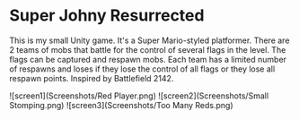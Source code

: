 # Super Johny Resurrected

This is my small Unity game. It's a Super Mario-styled platformer. There are 2 teams of mobs that battle for the control of several flags in the level. The flags can be captured and respawn mobs. Each team has a limited number of respawns and loses if they lose the control of all flags or they lose all respawn points. Inspired by Battlefield 2142.

![screen1](Screenshots/Red Player.png)
![screen2](Screenshots/Small Stomping.png)
![screen3](Screenshots/Too Many Reds.png)
